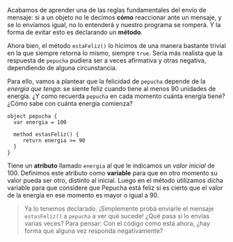 Acabamos de aprender una de las reglas fundamentales del envío de mensaje: si a un objeto no le decimos **cómo** reaccionar ante un mensaje, y se lo envíamos igual, no lo entenderá y nuestro programa se romperá. Y la forma de evitar esto es declarando un **método**. 

Ahora bien, el método `estaFeliz()` lo hicimos de una manera bastante trivial en la que siempre retorna lo mismo, siempre `true`. Sería más realista que la respuesta de `pepucha` pudiera ser a veces afirmativa y otras negativa, dependiendo de alguna circunstancia.  

Para ello, vamos a plantear que la felicidad de `pepucha` depende de la _energía que tenga_: se siente feliz cuando tiene al menos 90 unidades de energía. 
¿Y como recuerda `pepucha` en cada momento cuánta energía tiene? ¿Cómo sabe con cuánta energía comienza?

```wollok
object pepucha {
  var energia = 100
  
  method estasFeliz() {
     return energia >= 90
  }
}
```
Tiene un **atributo** llamado `energia` al que le indicamos un _valor inicial_ de 100.
Definimos este atributo como **variable** para que en otro momento su valor pueda ser otro, distinto al inicial. 
Luego en el método utilizamos dicha variable para que considere que Pepucha está feliz si es cierto que el valor de la energía en ese momento es mayor o igual a 90.

> Ya lo tenemos declarado. ¡Simplemente probá enviarle el mensaje `estasFeliz()` a `pepucha` a ver qué sucede! 
> ¿Qué pasa si lo envías varias veces? 
> Para pensar: Con el código como está ahora, ¿hay forma que alguna vez responda negativamente? 
